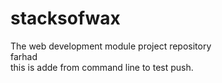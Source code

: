 # stacksofwax
The web development module project repository  
farhad  
this is adde from command line to test push.
